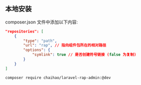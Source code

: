 ## 本地安装


composer.json 文件中添加以下内容:

```json
"repositories": [
    {
        "type": "path",
        "url": "rap", // 指向组件包所在的相对路径
        "options": {
            "symlink": true // 是否创建符号链接 (false 为复制) 
        }
    }
]
```

```bash
composer require chaihao/laravel-rap-admin:@dev
```
